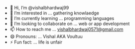 - 👋 Hi, I’m @vishalbhardwaj99
- 👀 I’m interested in ... gathering knowlaedge
- 🌱 I’m currently learning ... programming languages
- 💞️ I’m looking to collaborate on ... web or app development
- 📫 How to reach me ... vishalbhardwaj0571@gmail.com
- 😄 Pronouns: ... Vishal AKA Voultuu
- ⚡ Fun fact: ... life is unfair

<!---
vishalbhardwaj99/vishalbhardwaj99 is a ✨ special ✨ repository because its `README.md` (this file) appears on your GitHub profile.
You can click the Preview link to take a look at your changes.
--->
